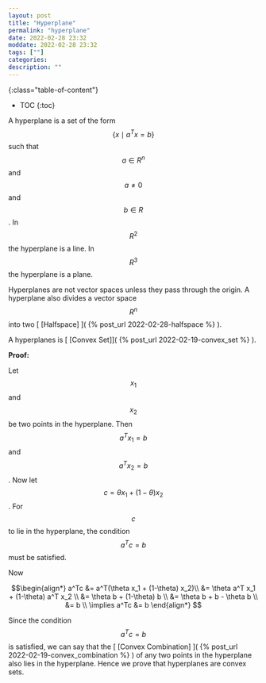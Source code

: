 ```yaml
---
layout: post
title: "Hyperplane"
permalink: "hyperplane"
date: 2022-02-28 23:32
moddate: 2022-02-28 23:32
tags: [""]
categories:
description: ""
---
```


{:class="table-of-content"}
* TOC 
{:toc}

A hyperplane is a set of the form $$\{x \mid a^Tx=b\}$$ such that $$a \in R^n$$
and $$a \neq 0 $$ and $$b \in R$$. In $$R^2$$ the hyperplane is a line. In
$$R^3$$ the hyperplane is a plane. 

Hyperplanes are not vector spaces unless they pass through the origin. A
hyperplane also divides a vector space $$R^n$$ into two [ [Halfspace] ]( {% post_url 2022-02-28-halfspace %} ).

A hyperplanes is [ [Convex Set]]( {% post_url 2022-02-19-convex_set %} ). 

**Proof:**

Let $$x_1$$ and $$x_2$$ be two points in the hyperplane.
Then $$a^Tx_1=b$$ and $$a^Tx_2=b$$. Now let $$c = \theta x_1 + (1-\theta) x_2$$.
For $$c$$ to lie in the hyperplane, the condition $$a^Tc=b$$ must be satisfied.

Now 

$$\begin{align*}
a^Tc &= a^T(\theta x_1 + (1-\theta) x_2)\\
&= \theta a^T x_1 + (1-\theta) a^T x_2 \\
&= \theta b + (1-\theta) b \\ 
&= \theta b + b - \theta b \\
&= b \\ 
\implies a^Tc &= b
\end{align*}
$$

Since the condition $$a^Tc=b$$ is satisfied, we can say that the [ [Convex Combination] ]( {% post_url 2022-02-19-convex_combination %} ) 
of any two points in the hyperplane also lies in the hyperplane. Hence we prove
that hyperplanes are convex sets.


